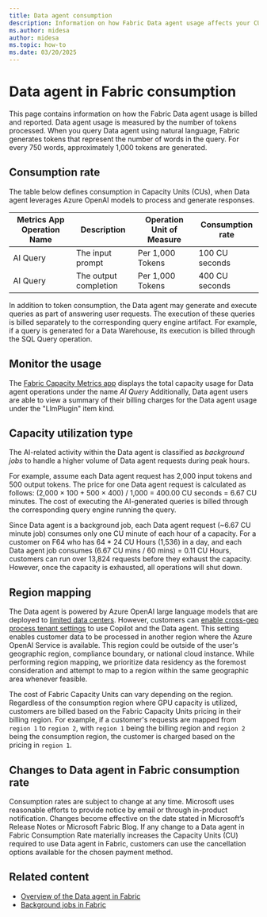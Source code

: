 ```yaml
---
title: Data agent consumption
description: Information on how Fabric Data agent usage affects your CU consumption.
ms.author: midesa
author: midesa
ms.topic: how-to
ms.date: 03/20/2025
---
```


# Data agent in Fabric consumption

This page contains information on how the Fabric Data agent usage is billed and reported. Data agent usage is measured by the number of tokens processed. When you query Data agent using natural language, Fabric generates tokens that represent the number of words in the query. For every 750 words, approximately 1,000 tokens are generated.

## Consumption rate
The table below defines consumption in Capacity Units (CUs), when Data agent leverages Azure OpenAI models to process and generate responses.

| **Metrics App Operation Name** | **Description** | **Operation Unit of Measure** | **Consumption rate** |
|---|---|---|---|
|AI Query |The input prompt |Per 1,000 Tokens |100 CU seconds|
|AI Query |The output completion |Per 1,000 Tokens|400 CU seconds|

In addition to token consumption, the Data agent may generate and execute queries as part of answering user requests. The execution of these queries is billed separately to the corresponding query engine artifact. For example, if a query is generated for a Data Warehouse, its execution is billed through the SQL Query operation.

## Monitor the usage  
The [Fabric Capacity Metrics app](../enterprise/metrics-app-compute-page.md) displays the total capacity usage for Data agent operations under the name *AI Query* Additionally, Data agent users are able to view a summary of their billing charges for the Data agent usage under the "LlmPlugin" item kind.

## Capacity utilization type 

The AI-related activity within the Data agent is classified as *background jobs* to handle a higher volume of Data agent requests during peak hours.

For example, assume each Data agent request has 2,000 input tokens and 500 output tokens. The price for one Data agent request is calculated as follows: (2,000 × 100 + 500 × 400) / 1,000 = 400.00 CU seconds = 6.67 CU minutes. The cost of executing the AI-generated queries is billed through the corresponding query engine running the query.

Since Data agent is a background job, each Data agent request (~6.67 CU minute job) consumes only one CU minute of each hour of a capacity. For a customer on F64 who has 64 * 24 CU Hours (1,536) in a day, and each Data agent job consumes (6.67 CU mins / 60 mins) = 0.11 CU Hours, customers can run over 13,824 requests before they exhaust the capacity. However, once the capacity is exhausted, all operations will shut down.

## Region mapping 

The Data agent is powered by Azure OpenAI large language models that are deployed to [limited data centers](../data-science/ai-services/ai-services-overview.md#available-regions). However, customers can [enable cross-geo process tenant settings](../admin/service-admin-portal-copilot.md) to use Copilot and the Data agent. This setting enables customer data to be processed in another region where the Azure OpenAI Service is available. This region could be outside of the user's geographic region, compliance boundary, or national cloud instance. While performing region mapping, we prioritize data residency as the foremost consideration and attempt to map to a region within the same geographic area whenever feasible. 

The cost of Fabric Capacity Units can vary depending on the region. Regardless of the consumption region where GPU capacity is utilized, customers are billed based on the Fabric Capacity Units pricing in their billing region. For example, if a customer's requests are mapped from `region 1` to `region 2`, with `region 1` being the billing region and `region 2` being the consumption region, the customer is charged based on the pricing in `region 1`.

## Changes to Data agent in Fabric consumption rate

Consumption rates are subject to change at any time. Microsoft uses reasonable efforts to provide notice by email or through in-product notification. Changes become effective on the date stated in Microsoft’s Release Notes or Microsoft Fabric Blog. If any change to a Data agent in Fabric Consumption Rate materially increases the Capacity Units (CU) required to use Data agent in Fabric, customers can use the cancellation options available for the chosen payment method.

## Related content

- [Overview of the Data agent in Fabric](../data-science/concept-ai-skill.md)
- [Background jobs in Fabric](../enterprise/fabric-operations.md)